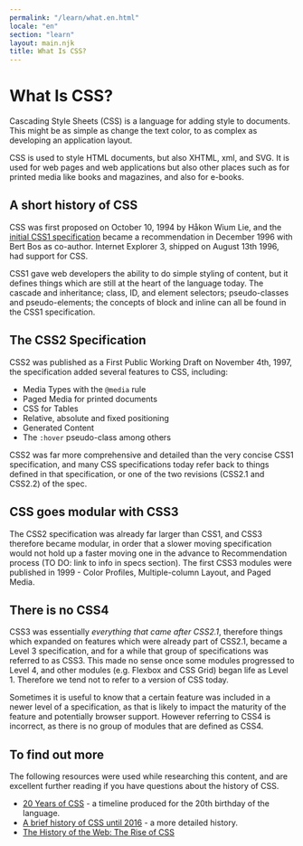 ```yaml
---
permalink: "/learn/what.en.html"
locale: "en"
section: "learn"
layout: main.njk
title: What Is CSS?
---
```


# What Is CSS?

Cascading Style Sheets (CSS) is a language for adding style to documents. This might be as simple as change the text color, to as complex as developing an application layout.

CSS is used to style HTML documents, but also XHTML, xml, and SVG. It is used for web pages and web applications but also other places such as for printed media like books and magazines, and also for e-books.

## A short history of CSS

CSS was first proposed on October 10, 1994 by Håkon Wium Lie, and the [initial CSS1 specification](https://www.w3.org/TR/1999/REC-CSS1-19990111) became a recommendation in December 1996 with Bert Bos as co-author. Internet Explorer 3, shipped on August 13th 1996, had support for CSS.

CSS1 gave web developers the ability to do simple styling of content, but it defines things which are still at the heart of the language today.  The cascade and inheritance; class, ID, and element selectors; pseudo-classes and pseudo-elements; the concepts of block and inline can all be found in the CSS1 specification.

## The CSS2 Specification

CSS2 was published as a First Public Working Draft on November 4th, 1997, the specification added several features to CSS, including:

- Media Types with the `@media` rule
- Paged Media for printed documents
- CSS for Tables
- Relative, absolute and fixed positioning
- Generated Content
- The `:hover` pseudo-class among others

CSS2 was far more comprehensive and detailed than the very concise CSS1 specification, and many CSS specifications today refer back to things defined in that specification, or one of the two revisions  (CSS2.1 and CSS2.2) of the spec.

## CSS goes modular with CSS3

The CSS2 specification was already far larger than CSS1, and CSS3 therefore became modular, in order that a slower moving specification would not hold up a faster moving one in the advance to Recommendation process (TO DO: link to info in specs section). The first CSS3 modules were published in 1999 - Color Profiles, Multiple-column Layout, and Paged Media.

## There is no CSS4

CSS3 was essentially _everything that came after CSS2.1_, therefore things which expanded on features which were already part of CSS2.1, became a Level 3 specification, and for a while that group of specifications was referred to as CSS3. This made no sense once some modules progressed to Level 4, and other modules (e.g. Flexbox and CSS Grid) began life as Level 1. Therefore we tend not to refer to a version of CSS today. 

Sometimes it is useful to know that a certain feature was included in a newer level of a specification, as that is likely to impact the maturity of the feature and potentially browser support. However referring to CSS4 is incorrect, as there is no group of modules that are defined as CSS4.

## To find out more

The following resources were used while researching this content, and are excellent further reading if you have questions about the history of CSS.

- [20 Years of CSS]( https://www.w3.org/Style/CSS20/ ) - a timeline produced for the 20th birthday of the language.
- [A brief history of CSS until 2016]( https://www.w3.org/Style/CSS20/history.html ) - a more detailed history.
- [The History of the Web: The Rise of CSS]( https://thehistoryoftheweb.com/the-rise-of-css/ )
